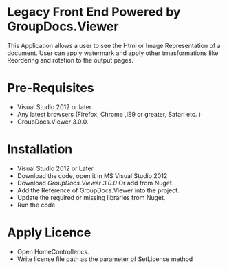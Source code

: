 # Legacy Front End Powered by GroupDocs.Viewer

This Application allows a user to see the Html or Image Representation of a document. User can apply watermark and apply other trnasformations like Reordering and rotation to the output pages.

# Pre-Requisites

* Visual Studio 2012 or later.
* Any latest browsers (Firefox, Chrome ,IE9 or greater, Safari etc. )
* GroupDocs.Viewer 3.0.0.


# Installation

* Visual Studio 2012 or Later.
* Download the code, open it in MS Visual Studio 2012 
* Download *GroupDocs.Viewer 3.0.0* Or add from Nuget.
* Add the Reference of GroupDocs.Viewer into the project.
* Update the required or missing libraries from Nuget.
* Run the code.

# Apply Licence

* Open HomeController.cs.
* Write license file path as the parameter of SetLicense method

